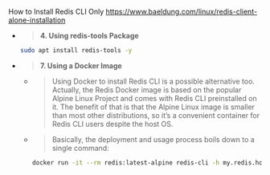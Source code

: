
How to Install Redis CLI Only https://www.baeldung.com/linux/redis-client-alone-installation
- > **4. Using redis-tools Package**
  ```sh
  sudo apt install redis-tools -y
  ```
- > **7. Using a Docker Image**
  * > Using Docker to install Redis CLI is a possible alternative too. Actually, the Redis Docker image is based on the popular Alpine Linux Project and comes with Redis CLI preinstalled on it. The benefit of that is that the Alpine Linux image is smaller than most other distributions, so it’s a convenient container for Redis CLI users despite the host OS.
  * > Basically, the deployment and usage process boils down to a single command:
    ```sh
    docker run -it --rm redis:latest-alpine redis-cli -h my.redis.host -p 6379
    ```
